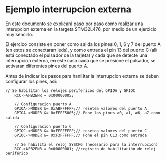 # Ejemplo interrupcion externa

En este documento se explicará paso por paso como realizar una interupcion externa en la targeta STM32L476, por medio de un ejercicio muy sencillo.

El ejercico consiste en poner como salida los pines 0, 1, 6 y 7 del puerto A (en estos se conectaran leds), y como entrada el pin 13 del puerto C (allí está conectado el pulsador de la tarjeta) y cada que se detecte una interrupcion externa, en este caso cada que se presione el pulsador, se activaran diferentes pines del puerto A.

Antes de indicar los pasos para hanilitar la interrupcion externa se deben configurar los pines, asi:
```
// Se habilitan los relojes perifericos del GPIOA y GPIOC
 	RCC->AHB2ENR = 0x00000005;

	// Configuracion puerto A
	GPIOA->MODER &= 0xABFFFFFF;// resetea valores del puerto A
	GPIOA->MODER &= 0xFFFF5005;// Pone los pines a0, a1, a6, a7 como salida

	// Configuracion puerto C
	GPIOC->MODER &= 0xFFFFFFFF;// resetea valores del puerto C
	GPIOC->MODER &= 0xF3FFFFFF;// Pone el pin C13 como entrada

	// Se habilita el reloj SYSCFG (necesario para la interrupcion)
	RCC->APB2ENR = 0x00000001; //registro de habilitación de reloj periférico
```
